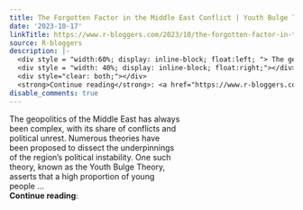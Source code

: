 ```yaml
---
title: The Forgotten Factor in the Middle East Conflict | Youth Bulge Theory
date: '2023-10-17'
linkTitle: https://www.r-bloggers.com/2023/10/the-forgotten-factor-in-the-middle-east-conflict-youth-bulge-theory/
source: R-bloggers
description: |-
  <div style = "width:60%; display: inline-block; float:left; "> The geopolitics of the Middle East has always been complex, with its share of conflicts and political unrest. Numerous theories have been proposed to dissect the underpinnings of the region’s political instability. One such theory, known as the Youth Bulge Theory, asserts that a high proportion of young people ...</div>
  <div style = "width: 40%; display: inline-block; float:right;"></div>
  <div style="clear: both;"></div>
  <strong>Continue reading</strong>: <a href="https://www.r-bloggers.com/2023/10/the-forgotten-factor-in-the-middle- ...
disable_comments: true
---
```

<div style = "width:60%; display: inline-block; float:left; "> The geopolitics of the Middle East has always been complex, with its share of conflicts and political unrest. Numerous theories have been proposed to dissect the underpinnings of the region’s political instability. One such theory, known as the Youth Bulge Theory, asserts that a high proportion of young people ...</div>
<div style = "width: 40%; display: inline-block; float:right;"></div>
<div style="clear: both;"></div>
<strong>Continue reading</strong>: <a href="https://www.r-bloggers.com/2023/10/the-forgotten-factor-in-the-middle- ...